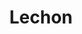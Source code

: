 ---
image:
title: Lechon
description: pulled pork shoulder, sweet potato, salsa criolla, organic arugula, aioli on grilled French bread
price: '10.65'
available: true
---